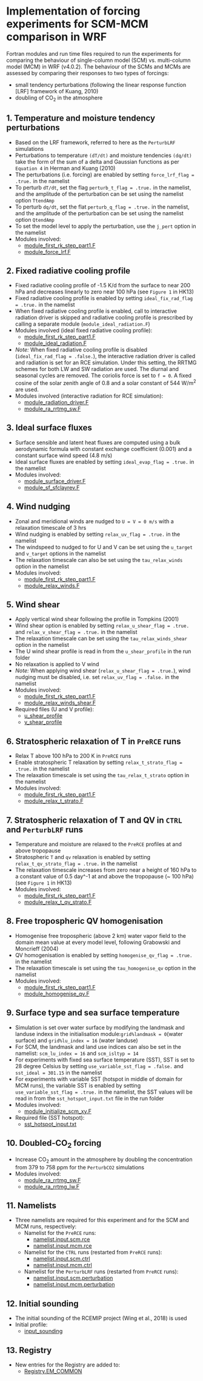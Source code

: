 # Implementation of forcing experiments for SCM-MCM comparison in WRF

Fortran modules and run time files required to run the experiments for comparing the behaviour of single-column model (SCM) vs. multi-column model (MCM) in WRF (v4.0.2). The behaviour of the SCMs and MCMs are assessed by comparing their responses to two types of forcings:
* small tendency perturbations (following the linear response function [LRF] framework of Kuang, 2010)
* doubling of CO<sub>2</sub> in the atmosphere

## 1. Temperature and moisture tendency perturbations
* Based on the LRF framework, referred to here as the ```PerturbLRF``` simulations
* Perturbations to temperature ```(dT/dt)``` and moisture tendencies ```(dq/dt)``` take the form of the sum of a delta and Gaussian functions as per ```Equation 4``` in Herman and Kuang (2010)
* The perturbations (i.e. forcing) are enabled by setting ```force_lrf_flag = .true.``` in the namelist
* To perturb ```dT/dt```, set the flag ```perturb_t_flag = .true.``` in the namelist, and the amplitude of the perturbation can be set using the namelist option ```TtendAmp```
* To perturb ```dq/dt```, set the flat ```perturb_q_flag = .true.``` in the namelist, and the amplitude of the perturbation can be set using the namelist option ```QtendAmp```
* To set the model level to apply the perturbation, use the ```j_pert``` option in the namelist
* Modules involved:
  * [module_first_rk_step_part1.F](https://github.com/yiling-hwong/scm-mcm/blob/main/WRFV3/dyn_em/module_first_rk_step_part1.F)
  * [module_force_lrf.F](https://github.com/yiling-hwong/scm-mcm/blob/main/WRFV3/dyn_em/module_force_lrf.F)

## 2. Fixed radiative cooling profile
* Fixed radiative cooling profile of -1.5 K/d from the surface to near 200 hPa and decreases linearly to zero near 100 hPa (see ```Figure 1``` in HK13)
* Fixed radiative cooling profile is enabled by setting ```ideal_fix_rad_flag = .true.``` in the namelist
* When fixed radiative cooling profile is enabled, call to interactive radiation driver is skipped and radiative cooling profile is prescribed by calling a separate module (```module_ideal_radiation.F```)
* Modules involved (ideal fixed radiative cooling profile):
  * [module_first_rk_step_part1.F](https://github.com/yiling-hwong/scm-mcm/blob/main/WRFV3/dyn_em/module_first_rk_step_part1.F)
  * [module_ideal_radiation.F](https://github.com/yiling-hwong/scm-mcm/blob/main/WRFV3/dyn_em/module_ideal_radiation.F)
* *Note:* When fixed radiative cooling profile is disabled (```ideal_fix_rad_flag = .false.```), the interactive radiation driver is called and radiation is set
for an RCE simulation. Under this setting, the RRTMG schemes for both LW and SW radiation are used. The diurnal and seasonal cycles are removed. The coriolis force is set to ```f = 0```.
A fixed cosine of the solar zenith angle of 0.8 and a solar constant of 544 W/m<sup>2</sup> are used. 
* Modules involved (interactive radiation for RCE simulation):
  * [module_radiation_driver.F](https://github.com/yiling-hwong/scm-mcm/blob/main/WRFV3/phys/module_radiation_driver.F)
  * [module_ra_rrtmg_sw.F](https://github.com/yiling-hwong/scm-mcm/blob/main/WRFV3/phys/module_ra_rrtmg_sw.F)
 
## 3. Ideal surface fluxes  
* Surface sensible and latent heat fluxes are computed using a bulk aerodynamic formula with constant exchange coefficient (0.001) and a constant surface wind speed (4.8 m/s)
* Ideal surface fluxes are enabled by setting ```ideal_evap_flag = .true.``` in the namelist
* Modules involved:
  * [module_surface_driver.F](https://github.com/yiling-hwong/scm-mcm/blob/main/WRFV3/phys/module_surface_driver.F)
  * [module_sf_sfclayrev.F](https://github.com/yiling-hwong/scm-mcm/blob/main/WRFV3/phys/module_sf_sfclayrev.F)
  
## 4. Wind nudging
* Zonal and meridional winds are nudged to ```U = V = 0 m/s``` with a relaxation timescale of 3 hrs
* Wind nudging is enabled by setting ```relax_uv_flag = .true.``` in the namelist
* The windspeed to nudged to for U and V can be set using the ```u_target``` and ```v_target``` options in the namelist
* The relaxation timescale can also be set using the ```tau_relax_winds``` option in the namelist
* Modules involved:
  * [module_first_rk_step_part1.F](https://github.com/yiling-hwong/scm-mcm/blob/main/WRFV3/dyn_em/module_first_rk_step_part1.F)
  * [module_relax_winds.F](https://github.com/yiling-hwong/scm-mcm/blob/main/WRFV3/dyn_em/module_relax_winds.F)

## 5. Wind shear
* Apply vertical wind shear following the profile in Tompkins (2001)
* Wind shear option is enabled by setting ```relax_u_shear_flag = .true.``` and ```relax_v_shear_flag = .true.``` in the namelist
* The relaxation timescale can be set using the ```tau_relax_winds_shear``` option in the namelist
* The U wind shear profile is read in from the ```u_shear_profile``` in the run folder
* No relaxation is applied to V wind
* *Note:* When applying wind shear (```relax_u_shear_flag = .true.```), wind nudging must be disabled, i.e. set ```relax_uv_flag = .false.``` in the namelist
* Modules involved:
  * [module_first_rk_step_part1.F](https://github.com/yiling-hwong/scm-mcm/blob/main/WRFV3/dyn_em/module_first_rk_step_part1.F)
  * [module_relax_winds_shear.F](https://github.com/yiling-hwong/scm-mcm/blob/main/WRFV3/dyn_em/module_relax_winds_shear.F)
* Required files (U and V profile):
  * [u_shear_profile](https://github.com/yiling-hwong/scm-mcm/blob/main/runtime/u_shear_profile)
  * [v_shear_profile](https://github.com/yiling-hwong/scm-mcm/blob/main/runtime/v_shear_profile)

## 6. Stratospheric relaxation of T in ```PreRCE``` runs
* Relax T above 100  hPa to 200 K in ```PreRCE``` runs
* Enable stratospheric T relaxation by setting ```relax_t_strato_flag = .true.``` in the namelist
* The relaxation timescale is set using the ```tau_relax_t_strato``` option in the namelist
* Modules involved:
  * [module_first_rk_step_part1.F](https://github.com/yiling-hwong/scm-mcm/blob/main/WRFV3/dyn_em/module_first_rk_step_part1.F)
  * [module_relax_t_strato.F](https://github.com/yiling-hwong/scm-mcm/blob/main/WRFV3/dyn_em/module_relax_t_strato.F)

## 7. Stratospheric relaxation of T and QV in ```CTRL``` and ```PerturbLRF``` runs
* Temperature and moisture are relaxed to the ```PreRCE``` profiles at and above tropopause
* Stratospheric ```T``` and ```qv``` relaxation is enabled by setting ```relax_t_qv_strato_flag = .true.``` in the namelist
* The relaxation timescale increases from zero near a height of 160 hPa to a constant value of 0.5 day^-1 at and above the tropopause (~ 100 hPa) (see ```Figure 1``` in HK13)
* Modules involved:
  * [module_first_rk_step_part1.F](https://github.com/yiling-hwong/scm-mcm/blob/main/WRFV3/dyn_em/module_first_rk_step_part1.F)
  * [module_relax_t_qv_strato.F](https://github.com/yiling-hwong/scm-mcm/blob/main/WRFV3/dyn_em/module_relax_t_qv_strato.F)

## 8. Free tropospheric QV homogenisation
* Homogenise free tropospheric (above 2 km) water vapor field to the domain mean value at every model level, following Grabowski and Moncrieff (2004)
* QV homogenisation is enabled by setting ```homogenise_qv_flag = .true.``` in the namelist
* The relaxation timescale is set using the ```tau_homogenise_qv``` option in the namelist
* Modules involved:
  * [module_first_rk_step_part1.F](https://github.com/yiling-hwong/scm-mcm/blob/main/WRFV3/dyn_em/module_first_rk_step_part1.F)
  * [module_homogenise_qv.F](https://github.com/yiling-hwong/scm-mcm/blob/main/WRFV3/dyn_em/module_homogenise_qv.F)
  
## 9. Surface type and sea surface temperature
* Simulation is set over water surface by modifying the landmask and landuse indexs in the initialisation module:```grid%landmask = 0```(water surface) and ```grid%lu_index = 16``` (water landuse)
* For SCM, the landmask and land use indices can also be set in the namelist: ```scm_lu_index = 16``` and ```scm_isltyp = 14```
* For experiments with fixed sea surface temperature (SST), SST is set to 28 degree Celsius by setting ```use_variable_sst_flag = .false.``` and ```sst_ideal = 301.15``` in the namelist
* For experiments with variable SST (hotspot in middle of domain for MCM runs), the variable SST is enabled by setting ```use_variable_sst_flag = .true.``` in the namelist, the SST values will be read in from the ```sst_hotspot_input.txt``` file in the run folder
* Modules involved:
  * [module_initialize_scm_xy.F](https://github.com/yiling-hwong/scm-mcm/blob/main/WRFV3/dyn_em/module_initialize_scm_xy.F)
* Required file (SST hotspot):
  * [sst_hotspot_input.txt](https://github.com/yiling-hwong/scm-mcm/blob/main/runtime/sst_hotspot_input.txt)

## 10. Doubled-CO<sub>2</sub> forcing
* Increase CO<sub>2</sub> amount in the atmosphere by doubling the concentration from 379 to 758 ppm for the ```PerturbCO2``` simulations
* Modules involved:
  * [module_ra_rrtmg_sw.F](https://github.com/yiling-hwong/scm-mcm/blob/main/WRFV3/phys/module_ra_rrtmg_sw_2xco2.F)
  * [module_ra_rrtmg_lw.F](https://github.com/yiling-hwong/scm-mcm/blob/main/WRFV3/phys/module_ra_rrtmg_lw_2xco2.F)

## 11. Namelists
* Three namelists are required for this experiment and for the SCM and MCM runs, respectively:
  * Namelist for the ```PreRCE``` runs:
    * [namelist.input.scm.rce](https://github.com/yiling-hwong/scm-mcm/blob/main/runtime/namelist.input.scm.rce)
    * [namelist.input.mcm.rce](https://github.com/yiling-hwong/scm-mcm/blob/main/runtime/namelist.input.mcm.rce)
  * Namelist for the ```CTRL``` runs (restarted from ```PreRCE``` runs):
    * [namelist.input.scm.ctrl](https://github.com/yiling-hwong/scm-mcm/blob/main/runtime/namelist.input.scm.ctrl)
    * [namelist.input.mcm.ctrl](https://github.com/yiling-hwong/scm-mcm/blob/main/runtime/namelist.input.mcm.ctrl)
  * Namelist for the ```PerturbLRF``` runs (restarted from ```PreRCE``` runs):
    * [namelist.input.scm.perturbation](https://github.com/yiling-hwong/scm-mcm/blob/main/runtime/namelist.input.scm.perturbation)
    * [namelist.input.mcm.perturbation](https://github.com/yiling-hwong/scm-mcm/blob/main/runtime/namelist.input.mcm.perturbation)
  
## 12. Initial sounding
* The initial sounding of the RCEMIP project (Wing et al., 2018) is used
* Initial profile:
  * [input_sounding](https://github.com/yiling-hwong/scm-mcm/blob/main/runtime/input_sounding)
  
## 13. Registry
* New entries for the Registry are added to:
  * [Registry.EM_COMMON](https://github.com/yiling-hwong/scm-mcm/blob/main/WRFV3/Registry/Registry.EM_COMMON)

  
